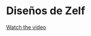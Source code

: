# Diseños de Zelf

[Watch the video](https://www.figma.com/design/drQg7iahu9l1zUbv0ePBkI/Zelf-Wallet-App?node-id=9445-20140&p=f&t=11KGXEU9OpFKbBXv-0)
